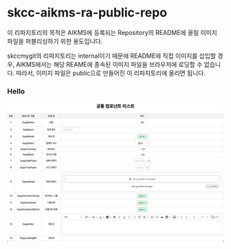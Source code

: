 # skcc-aikms-ra-public-repo

이 리파지토리의 목적은 AIKMS에 등록되는 Repository의 README에 올릴 이미지 파일을 퍼블리싱하기 위한 용도입니다.

skccmygit의 리파지토리는 internal이기 때문에 README에 직접 이미지를 삽입할 경우, AIKMS에서는 해당 REAME에 종속된 이미지 파일을 브라우저에 로딩할 수 없습니다.
따라서, 이미지 파일은 public으로 만들어진 이 리파지토리에 올리면 됩니다.

<h3> Hello </h3>
<p align="center">
  <img src="https://raw.githubusercontent.com/skccmygit/skcc-aikms-ra-public-repo/refs/heads/main/ra-front-vue-ui-components/common-list.png" width="800"/>
</p>
